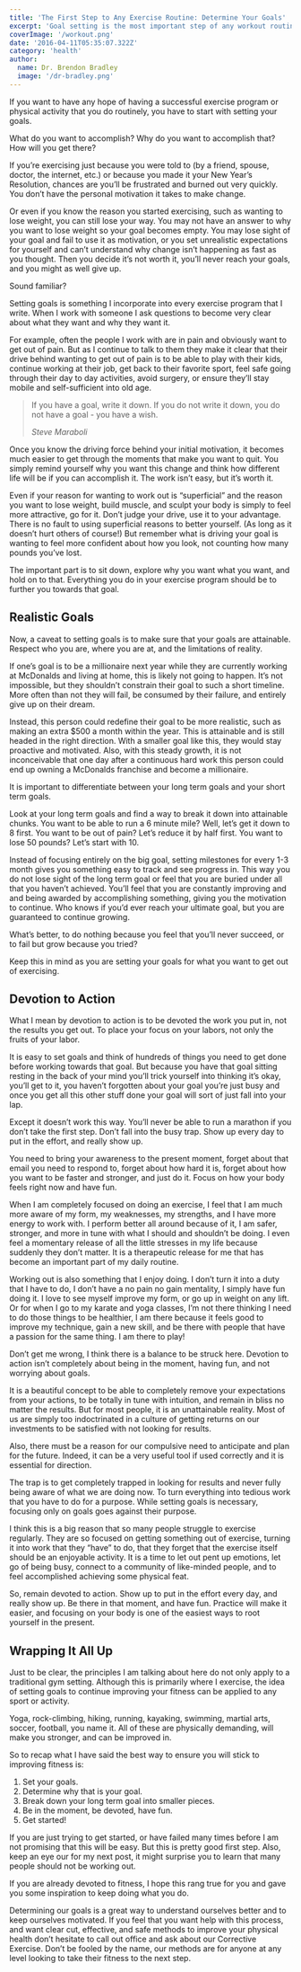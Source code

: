 ```yaml
---
title: 'The First Step to Any Exercise Routine: Determine Your Goals'
excerpt: 'Goal setting is the most important step of any workout routine.'
coverImage: '/workout.png'
date: '2016-04-11T05:35:07.322Z'
category: 'health'
author:
  name: Dr. Brendon Bradley
  image: '/dr-bradley.png'
---
```


If you want to have any hope of having a successful exercise program or physical activity that you do routinely, you have to start with setting your goals.

What do you want to accomplish? Why do you want to accomplish that? How will you get there?

If you’re exercising just because you were told to (by a friend, spouse, doctor, the internet, etc.) or because you made it your New Year’s Resolution, chances are you’ll be frustrated and burned out very quickly. You don’t have the personal motivation it takes to make change.

Or even if you know the reason you started exercising, such as wanting to lose weight, you can still lose your way. You may not have an answer to why you want to lose weight so your goal becomes empty. You may lose sight of your goal and fail to use it as motivation, or you set unrealistic expectations for yourself and can’t understand why change isn’t happening as fast as you thought. Then you decide it’s not worth it, you’ll never reach your goals, and you might as well give up.

Sound familiar?

Setting goals is something I incorporate into every exercise program that I write. When I work with someone I ask questions to become very clear about what they want and why they want it.

For example, often the people I work with are in pain and obviously want to get out of pain. But as I continue to talk to them they make it clear that their drive behind wanting to get out of pain is to be able to play with their kids, continue working at their job, get back to their favorite sport, feel safe going through their day to day activities, avoid surgery, or ensure they’ll stay mobile and self-sufficient into old age.

> If you have a goal, write it down. If you do not write it down, you do not have a goal - you have a wish.
>
> <cite>Steve Maraboli</cite>

Once you know the driving force behind your initial motivation, it becomes much easier to get through the moments that make you want to quit. You simply remind yourself why you want this change and think how different life will be if you can accomplish it. The work isn’t easy, but it’s worth it.

Even if your reason for wanting to work out is “superficial” and the reason you want to lose weight, build muscle, and sculpt your body is simply to feel more attractive, go for it. Don’t judge your drive, use it to your advantage. There is no fault to using superficial reasons to better yourself. (As long as it doesn’t hurt others of course!) But remember what is driving your goal is wanting to feel more confident about how you look, not counting how many pounds you’ve lost.

The important part is to sit down, explore why you want what you want, and hold on to that. Everything you do in your exercise program should be to further you towards that goal.

## Realistic Goals

Now, a caveat to setting goals is to make sure that your goals are attainable. Respect who you are, where you are at, and the limitations of reality.

If one’s goal is to be a millionaire next year while they are currently working at McDonalds and living at home, this is likely not going to happen. It’s not impossible, but they shouldn’t constrain their goal to such a short timeline. More often than not they will fail, be consumed by their failure, and entirely give up on their dream.

Instead, this person could redefine their goal to be more realistic, such as making an extra $500 a month within the year. This is attainable and is still headed in the right direction. With a smaller goal like this, they would stay proactive and motivated. Also, with this steady growth, it is not inconceivable that one day after a continuous hard work this person could end up owning a McDonalds franchise and become a millionaire.

It is important to differentiate between your long term goals and your short term goals.

Look at your long term goals and find a way to break it down into attainable chunks. You want to be able to run a 6 minute mile? Well, let’s get it down to 8 first. You want to be out of pain? Let’s reduce it by half first. You want to lose 50 pounds? Let’s start with 10.

Instead of focusing entirely on the big goal, setting milestones for every 1-3 month gives you something easy to track and see progress in. This way you do not lose sight of the long term goal or feel that you are buried under all that you haven’t achieved. You’ll feel that you are constantly improving and and being awarded by accomplishing something, giving you the motivation to continue. Who knows if you’d ever reach your ultimate goal, but you are guaranteed to continue growing.

What’s better, to do nothing because you feel that you’ll never succeed, or to fail but grow because you tried?

Keep this in mind as you are setting your goals for what you want to get out of exercising.

## Devotion to Action

What I mean by devotion to action is to be devoted the work you put in, not the results you get out. To place your focus on your labors, not only the fruits of your labor.

It is easy to set goals and think of hundreds of things you need to get done before working towards that goal. But because you have that goal sitting resting in the back of your mind you’ll trick yourself into thinking it’s okay, you’ll get to it, you haven’t forgotten about your goal you’re just busy and once you get all this other stuff done your goal will sort of just fall into your lap.

Except it doesn’t work this way. You’ll never be able to run a marathon if you don’t take the first step. Don’t fall into the busy trap. Show up every day to put in the effort, and really show up.

You need to bring your awareness to the present moment, forget about that email you need to respond to, forget about how hard it is, forget about how you want to be faster and stronger, and just do it. Focus on how your body feels right now and have fun.

When I am completely focused on doing an exercise, I feel that I am much more aware of my form, my weaknesses, my strengths, and I have more energy to work with. I perform better all around because of it, I am safer, stronger, and more in tune with what I should and shouldn’t be doing. I even feel a momentary release of all the little stresses in my life because suddenly they don’t matter. It is a therapeutic release for me that has become an important part of my daily routine.

Working out is also something that I enjoy doing. I don’t turn it into a duty that I have to do, I don’t have a no pain no gain mentality, I simply have fun doing it. I love to see myself improve my form, or go up in weight on any lift. Or for when I go to my karate and yoga classes, I’m not there thinking I need to do those things to be healthier, I am there because it feels good to improve my technique, gain a new skill, and be there with people that have a passion for the same thing. I am there to play!

Don’t get me wrong, I think there is a balance to be struck here. Devotion to action isn’t completely about being in the moment, having fun, and not worrying about goals.

It is a beautiful concept to be able to completely remove your expectations from your actions, to be totally in tune with intuition, and remain in bliss no matter the results. But for most people, it is an unattainable reality. Most of us are simply too indoctrinated in a culture of getting returns on our investments to be satisfied with not looking for results.

Also, there must be a reason for our compulsive need to anticipate and plan for the future. Indeed, it can be a very useful tool if used correctly and it is essential for direction.

The trap is to get completely trapped in looking for results and never fully being aware of what we are doing now. To turn everything into tedious work that you have to do for a purpose. While setting goals is necessary, focusing only on goals goes against their purpose.

I think this is a big reason that so many people struggle to exercise regularly. They are so focused on getting something out of exercise, turning it into work that they “have” to do, that they forget that the exercise itself should be an enjoyable activity. It is a time to let out pent up emotions, let go of being busy, connect to a community of like-minded people, and to feel accomplished achieving some physical feat.

So, remain devoted to action. Show up to put in the effort every day, and really show up. Be there in that moment, and have fun. Practice will make it easier, and focusing on your body is one of the easiest ways to root yourself in the present.

## Wrapping It All Up

Just to be clear, the principles I am talking about here do not only apply to a traditional gym setting. Although this is primarily where I exercise, the idea of setting goals to continue improving your fitness can be applied to any sport or activity.

Yoga, rock-climbing, hiking, running, kayaking, swimming, martial arts, soccer, football, you name it. All of these are physically demanding, will make you stronger, and can be improved in.

So to recap what I have said the best way to ensure you will stick to improving fitness is:

1. Set your goals.
2. Determine why that is your goal.
3. Break down your long term goal into smaller pieces.
4. Be in the moment, be devoted, have fun.
5. Get started!

If you are just trying to get started, or have failed many times before I am not promising that this will be easy. But this is pretty good first step. Also, keep an eye our for my next post, it might surprise you to learn that many people should not be working out.

If you are already devoted to fitness, I hope this rang true for you and gave you some inspiration to keep doing what you do.

Determining our goals is a great way to understand ourselves better and to keep ourselves motivated. If you feel that you want help with this process, and want clear cut, effective, and safe methods to improve your physical health don’t hesitate to call out office and ask about our Corrective Exercise. Don’t be fooled by the name, our methods are for anyone at any level looking to take their fitness to the next step.
